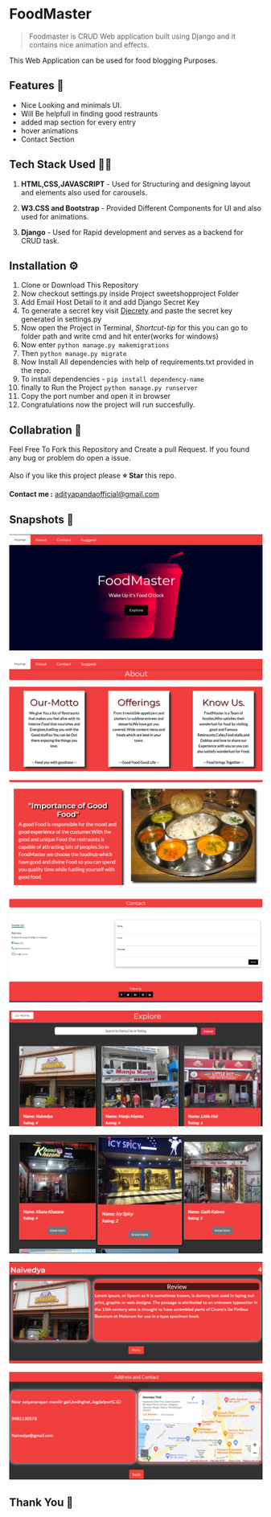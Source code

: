 # FoodMaster

> Foodmaster is CRUD Web application built using Django and it contains nice animation and effects.

This Web Application can be used for food blogging Purposes.

## Features 🚀

- Nice Looking and minimals UI.
- Will Be helpfull in finding good restraunts
- added map section for every entry
- hover animations
- Contact Section

## Tech Stack Used 👨‍💻

1. **HTML,CSS,JAVASCRIPT** - Used for Structuring and designing layout and elements also used for carousels.

2. **W3.CSS and Bootstrap** - Provided Different Components for UI and also used for animations.

3. **Django** - Used for Rapid development and serves as a backend for CRUD task.

## Installation ⚙️

1. Clone or Download This Repository
2. Now checkout settings.py inside Project sweetshopproject Folder
3. Add Email Host Detail to it and add Django Secret Key
4. To generate a secret key visit [Djecrety](https://djecrety.ir/) and paste the secret key generated in settings.py
5. Now open the Project in Terminal, _Shortcut-tip_ for this you can go to folder path and write cmd and hit enter(works for windows)
6. Now enter `python manage.py makemigrations`
7. Then `python manage.py migrate`
8. Now Install All dependencies with help of requirements.txt provided in the repo.
9. To install dependencies - `pip install dependency-name`
10. finally to Run the Project `python manage.py runserver`
11. Copy the port number and open it in browser
12. Congratulations now the project will run succesfully.

## Collabration 🤝

Feel Free To Fork this Repository and Create a pull Request. If you found any bug or problem do open a issue.
<br><br>
Also if you like this project please **⭐ Star** this repo.

**Contact me :** [adityapandaofficial@gmail.com](mailto:adityapandaoficial@gmail.com)

## Snapshots 📸

![snap1](/Snapshots/s1.png)

![snap2](/Snapshots/s2.png)

![snap3](/Snapshots/s3.png)

![snap4](/Snapshots/s4.png)

![snap5](/Snapshots/s5.png)

![snap6](/Snapshots/s6.png)

![snap7](/Snapshots/s7.png)

![snap8](/Snapshots/s8.png)

<h2> Thank You 🙏</h2>
